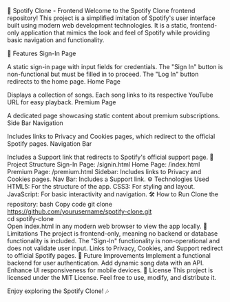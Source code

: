🎵 Spotify Clone - Frontend
Welcome to the Spotify Clone frontend repository! This project is a simplified imitation of Spotify's user interface built using modern web development technologies. It is a static, frontend-only application that mimics the look and feel of Spotify while providing basic navigation and functionality.

🚀 Features
Sign-In Page

A static sign-in page with input fields for credentials.
The "Sign In" button is non-functional but must be filled in to proceed.
The "Log In" button redirects to the home page.
Home Page

Displays a collection of songs.
Each song links to its respective YouTube URL for easy playback.
Premium Page

A dedicated page showcasing static content about premium subscriptions.
Side Bar Navigation

Includes links to Privacy and Cookies pages, which redirect to the official Spotify pages.
Navigation Bar

Includes a Support link that redirects to Spotify's official support page.
📂 Project Structure
Sign-In Page: /signin.html
Home Page: /index.html
Premium Page: /premium.html
Sidebar: Includes links to Privacy and Cookies pages.
Nav Bar: Includes a Support link.
⚙️ Technologies Used
HTML5: For the structure of the app.
CSS3: For styling and layout.
JavaScript: For basic interactivity and navigation.
🛠 How to Run
Clone the repository:
bash
Copy code
git clone https://github.com/yourusername/spotify-clone.git  
cd spotify-clone  
Open index.html in any modern web browser to view the app locally.
🎯 Limitations
The project is frontend-only, meaning no backend or database functionality is included.
The "Sign-In" functionality is non-operational and does not validate user input.
Links to Privacy, Cookies, and Support redirect to official Spotify pages.
📝 Future Improvements
Implement a functional backend for user authentication.
Add dynamic song data with an API.
Enhance UI responsiveness for mobile devices.
📄 License
This project is licensed under the MIT License. Feel free to use, modify, and distribute it.

Enjoy exploring the Spotify Clone! 🎶

